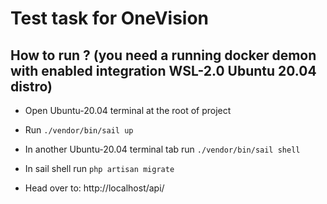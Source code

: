 # Test task for OneVision

## How to run ? (you need a running docker demon with enabled integration WSL-2.0 Ubuntu 20.04 distro)

- Open Ubuntu-20.04 terminal at the root of project

- Run `./vendor/bin/sail up`

- In another Ubuntu-20.04 terminal tab run `./vendor/bin/sail shell`

- In sail shell run `php artisan migrate`

- Head over to: http://localhost/api/
